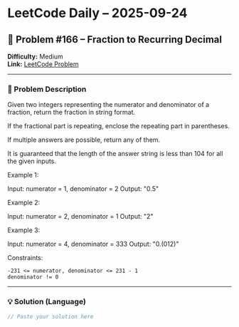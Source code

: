 # LeetCode Daily – 2025-09-24

## 🧠 Problem #166 – **Fraction to Recurring Decimal**
**Difficulty:** Medium  
**Link:** [LeetCode Problem](https://leetcode.com/problems/fraction-to-recurring-decimal)

---

### 📝 Problem Description

Given two integers representing the numerator and denominator of a fraction, return the fraction in string format.

If the fractional part is repeating, enclose the repeating part in parentheses.

If multiple answers are possible, return any of them.

It is guaranteed that the length of the answer string is less than 104 for all the given inputs.

 
Example 1:


Input: numerator = 1, denominator = 2
Output: &quot;0.5&quot;


Example 2:


Input: numerator = 2, denominator = 1
Output: &quot;2&quot;


Example 3:


Input: numerator = 4, denominator = 333
Output: &quot;0.(012)&quot;


 
Constraints:


	-231 <= numerator, denominator <= 231 - 1
	denominator != 0

---

### 💡 Solution (Language)

```cpp
// Paste your solution here
